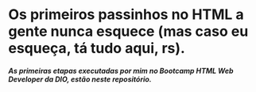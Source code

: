 # Os primeiros passinhos no HTML a gente nunca esquece (mas caso eu esqueça, tá tudo aqui, rs).

##### As primeiras etapas executadas por mim no Bootcamp HTML Web Developer da DIO, estão neste repositório.

